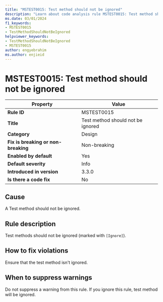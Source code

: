 ```yaml
---
title: "MSTEST0015: Test method should not be ignored"
description: "Learn about code analysis rule MSTEST0015: Test method should not be ignored"
ms.date: 03/01/2024
f1_keywords:
- MSTEST0015
- TestMethodShouldNotBeIgnored
helpviewer_keywords:
- TestMethodShouldNotBeIgnored
- MSTEST0015
author: engyebrahim
ms.author: enjieid
---
```

# MSTEST0015: Test method should not be ignored

| Property                            | Value                                        |
|-------------------------------------|----------------------------------------------|
| **Rule ID**                         | MSTEST0015                                   |
| **Title**                           | Test method should not be ignored            |
| **Category**                        | Design                                       |
| **Fix is breaking or non-breaking** | Non-breaking                                 |
| **Enabled by default**              | Yes                                          |
| **Default severity**                | Info                                         |
| **Introduced in version**           | 3.3.0                                        |
| **Is there a code fix**             | No                                           |

## Cause

A Test method should not be ignored.

## Rule description

Test methods should not be ignored (marked with `[Ignore]`).

## How to fix violations

Ensure that the test method isn't ignored.

## When to suppress warnings

Do not suppress a warning from this rule. If you ignore this rule, test method will be ignored.
